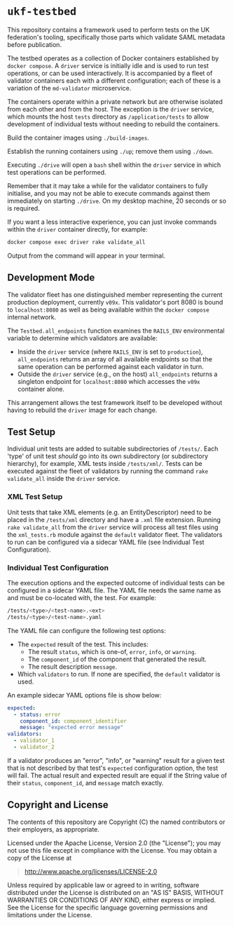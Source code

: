 # `ukf-testbed`

This repository contains a framework used to perform tests on the
UK federation's tooling, specifically those parts which validate
SAML metadata before publication.

The testbed operates as a collection of Docker containers established by
`docker compose`. A `driver` service is initially idle and is used to
run test operations, or can be used interactively. It is accompanied
by a fleet of validator containers each with a different configuration;
each of these is a variation of the `md-validator` microservice.

The containers operate within a private network but are otherwise isolated
from each other and from the host. The exception is the `driver` service,
which mounts the host `tests` directory as `/application/tests` to allow
development of individual tests without needing to rebuild the containers.

Build the container images using `./build-images`.

Establish the running containers using `./up`; remove them using `./down`.

Executing `./drive` will open a `bash` shell within the `driver` service
in which test operations can be performed.

Remember that it may take a while for the validator containers to fully initialise,
and you may not be able to execute commands against them immediately on starting `./drive`.
On my desktop machine, 20 seconds or so is required.

If you want a less interactive experience, you can just invoke commands
within the `driver` container directly, for example:

```bash
docker compose exec driver rake validate_all
```

Output from the command will appear in your terminal.

## Development Mode

The validator fleet has one distinguished member representing the current
production deployment, currently `v09x`. This validator's port 8080 is
bound to `localhost:8080` as well as being available within the
`docker compose` internal network.

The `Testbed.all_endpoints` function examines the `RAILS_ENV` environmental variable
to determine which validators are available:

- Inside the `driver` service (where `RAILS_ENV` is set to `production`),
  `all_endpoints` returns an array of all available endpoints so that the
  same operation can be performed against each validator in turn.
- Outside the `driver` service (e.g., on the host) `all_endpoints` returns
  a singleton endpoint for `localhost:8080` which accesses the `v09x`
  container alone.

This arrangement allows the test framework itself to be developed
without having to rebuild the `driver` image for each change.

## Test Setup

Individual unit tests are added to suitable subdirectories of `/tests/`. Each 'type' of unit test *should* go into its own subdirectory (or subdirectory hierarchy), for example, XML tests inside `/tests/xml/`. Tests can be executed against the fleet of validators by running the command `rake validate_all` inside the `driver` service. 
### XML Test Setup

Unit tests that take XML elements (e.g. an EntityDescriptor) need to be placed in the `/tests/xml` directory and have a `.xml` file extension. Running `rake validate_all` from the `driver` service will process all test files using the `xml_tests.rb` module against the `default` validator fleet. The validators to run can be configured via a sidecar YAML file (see Individual Test Configuration). 

### Individual Test Configuration

The execution options and the expected outcome of individual tests can be configured in a sidecar YAML file. The YAML file needs the same name as and must be co-located with, the test. For example:

``` bash
/tests/<type>/<test-name>.<ext>
/tests/<type>/<test-name>.yaml
```

The YAML file can configure the following test options:
 - The `expected` result of the test. This includes:
   - The result `status`, which is one-of, `error`, `info`, or `warning`.
   - The `component_id` of the component that generated the result. 
   - The result description `message`.
 - Which `validators` to run. If none are specified, the `default` validator is used.

An example sidecar YAML options file is show below:

``` yaml
expected:
  - status: error
    component_id: component_identifier
    message: "expected error message"
validators:
  - validator_1
  - validator_2
```

If a validator produces an "error", "info", or "warning" result for a given test that is not described by that test's `expected` configuration option, the test will fail. The actual result and expected result are equal if the String value of their `status`, `component_id`, and `message` match exactly.

## Copyright and License

The contents of this repository are Copyright (C) the named contributors or their
employers, as appropriate.

Licensed under the Apache License, Version 2.0 (the "License");
you may not use this file except in compliance with the License.
You may obtain a copy of the License at

> <http://www.apache.org/licenses/LICENSE-2.0>

Unless required by applicable law or agreed to in writing, software
distributed under the License is distributed on an "AS IS" BASIS,
WITHOUT WARRANTIES OR CONDITIONS OF ANY KIND, either express or implied.
See the License for the specific language governing permissions and
limitations under the License.
